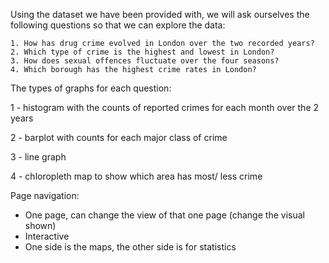 
Using the dataset we have been provided with, we will ask ourselves the following questions so that we can explore the data:

    1. How has drug crime evolved in London over the two recorded years?
    2. Which type of crime is the highest and lowest in London?
    3. How does sexual offences fluctuate over the four seasons?
    4. Which borough has the highest crime rates in London?

The types of graphs for each question:

1 - histogram with the counts of reported crimes for each month over the 2 years

2 - barplot with counts for each major class of crime 

3 - line graph

4 - chloropleth map to show which area has most/ less crime

Page navigation:

- One page, can change the view of that one page (change the visual shown)
- Interactive
- One side is the maps, the other side is for statistics

